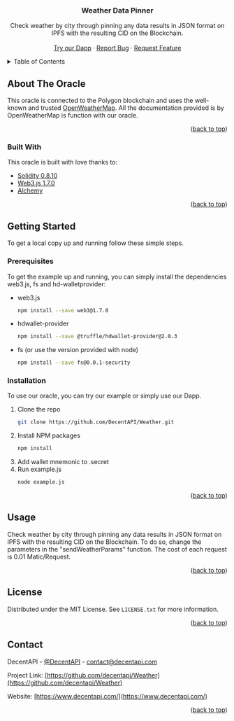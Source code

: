 <div align="center">
  
  <h3 align="center">Weather Data Pinner</h3>

  <p align="center">
Check weather by city through pinning any data results in JSON format on IPFS with the resulting CID on the Blockchain.   <br />
    <br />
    <a href="https://weather.decentapi.com/">Try our Dapp</a>
    ·
    <a href="https://github.com/DecentAPI/Weather/issues">Report Bug</a>
    ·
    <a href="https://github.com/DecentAPI/Weather/issues">Request Feature</a>
  </p>
</div>


<!-- TABLE OF CONTENTS -->
<details>
  <summary>Table of Contents</summary>
  <ol>
    <li>
      <a href="#about-the-oracle">About The Oracle</a>
      <ul>
        <li><a href="#built-with">Built With</a></li>
      </ul>
    </li>
    <li>
      <a href="#getting-started">Getting Started</a>
      <ul>
        <li><a href="#prerequisites">Prerequisites</a></li>
        <li><a href="#installation">Installation</a></li>
      </ul>
    </li>
    <li><a href="#usage">Usage</a></li>
    <li><a href="#license">License</a></li>
    <li><a href="#contact">Contact</a></li>
    </ol>
</details>


<!-- ABOUT THE Oracle -->
## About The Oracle

This oracle is connected to the Polygon blockchain and uses the well-known and trusted <a href="https://openweathermap.org/">OpenWeatherMap</a>. All the documentation provided is by OpenWeatherMap is function with our oracle.

<p align="right">(<a href="#top">back to top</a>)</p>

### Built With

This oracle is built with love thanks to:

* [Solidity 0.8.10](https://docs.soliditylang.org/en/v0.8.10/)
* [Web3.js 1.7.0](https://web3js.readthedocs.io/en/v1.7.0/)
* [Alchemy](https://www.alchemy.com/)

<p align="right">(<a href="#top">back to top</a>)</p>

<!-- GETTING STARTED -->
## Getting Started

To get a local copy up and running follow these simple steps.

### Prerequisites

To get the example up and running, you can simply install the dependencies web3.js, fs and hd-walletprovider:
* web3.js
  ```sh
  npm install --save web3@1.7.0 
  ```
* hdwallet-provider
  ```sh
  npm install --save @truffle/hdwallet-provider@2.0.3 
  ```
* fs (or use the version provided with node)
  ```sh
  npm install --save fs@0.0.1-security
  ```

### Installation

To use our oracle, you can try our example or simply use our Dapp.

1. Clone the repo
   ```sh
   git clone https://github.com/DecentAPI/Weather.git
   ```
2. Install NPM packages
   ```sh
   npm install
   ```
3. Add wallet mnemonic to .secret
4. Run example.js
    ```sh
   node example.js
   ```

<p align="right">(<a href="#top">back to top</a>)</p>

<!-- USAGE EXAMPLES -->
## Usage

Check weather by city through pinning any data results in JSON format on IPFS with the resulting CID on the Blockchain. To do so, change the parameters in the "sendWeatherParams" function.
The cost of each request is 0.01 Matic/Request.

<p align="right">(<a href="#top">back to top</a>)</p>

<!-- LICENSE -->
## License

Distributed under the MIT License. See `LICENSE.txt` for more information.

<p align="right">(<a href="#top">back to top</a>)</p>

<!-- CONTACT -->
## Contact

DecentAPI - [@DecentAPI](https://twitter.com/decentapi) - contact@decentapi.com

Project Link: [https://github.com/decentapi/Weather](https://github.com/decentapi/Weather)

Website: [https://www.decentapi.com/](https://www.decentapi.com/)

<p align="right">(<a href="#top">back to top</a>)</p>